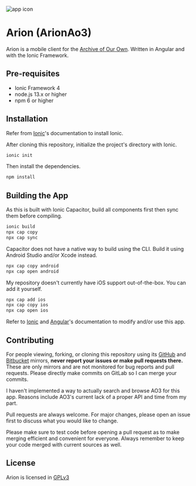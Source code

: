 ![app icon](https://gitlab.com/TenSeventy7/ArionAo3/raw/master/press/ic_launcher-web.png)
# Arion (ArionAo3)

Arion is a mobile client for the [Archive of Our Own](https://archiveofourown.org). Written in Angular and with the Ionic Framework.

## Pre-requisites
* Ionic Framework 4
* node.js 13.x or higher
* npm 6 or higher

## Installation
Refer from [Ionic](https://ionicframework.com/docs/installation/cli)'s documentation to install Ionic.

After cloning this repository, initialize the project's directory with Ionic.
```bash
ionic init 
```
Then install the dependencies.
```bash
npm install 
```

## Building the App
As this is built with Ionic Capacitor, build all components first then sync them before compiling.
```bash
ionic build
npx cap copy
npx cap sync
```

Capacitor does not have a native way to build using the CLI. Build it using Android Studio and/or Xcode instead.
```bash
npx cap copy android
npx cap open android
```

My repository doesn't currently have iOS support out-of-the-box. You can add it yourself.
```bash
npx cap add ios
npx cap copy ios
npx cap open ios
```

Refer to [Ionic](https://ionicframework.com/docs) and [Angular](https://angular.io/docsdocumentation)'s documentation to modify and/or use this app.

## Contributing
For people viewing, forking, or cloning this repository using its [GitHub](https://github.com/TenSeventy7/ArionAo3) and [Bitbucket](https://bitbucket.org/TenSeventy7/arion-ao3) mirrors, **never report your issues or make pull requests there.** These are only mirrors and are not monitored for bug reports and pull requests. Please directly make commits on GitLab so I can merge your commits.

I haven't implemented a way to actually search and browse AO3 for this app. Reasons include AO3's current lack of a proper API and time from my part.

Pull requests are always welcome. For major changes, please open an issue first to discuss what you would like to change.

Please make sure to test code before opening a pull request as to make merging efficient and convenient for everyone. Always remember to keep your code merged with current sources as well.

## License
Arion is licensed in [GPLv3](https://gitlab.com/TenSeventy7/ArionAo3/raw/master/LICENSE)
